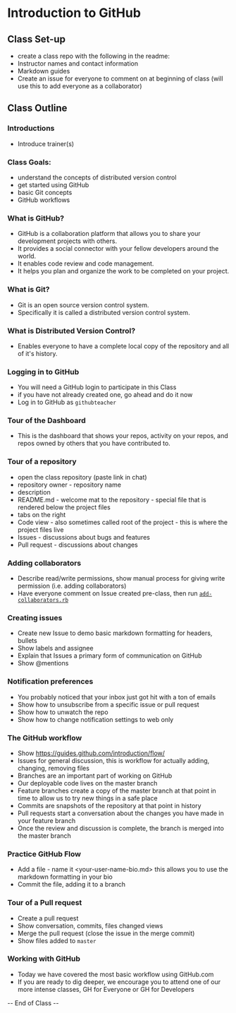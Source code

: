 # Introduction to GitHub

## Class Set-up
- create a class repo with the following in the readme:
- Instructor names and contact information
- Markdown guides
- Create an issue for everyone to comment on at beginning of class (will use this to add everyone as a collaborator)

## Class Outline

### Introductions
- Introduce trainer(s)

### Class Goals:
- understand the concepts of distributed version control
- get started using GitHub
- basic Git concepts
- GitHub workflows

### What is GitHub?
- GitHub is a collaboration platform that allows you to share your development projects with others.
- It provides a social connector with your fellow developers around the world.
- It enables code review and code management.
- It helps you plan and organize the work to be completed on your project.

### What is Git?
- Git is an open source version control system.
- Specifically it is called a distributed version control system.

### What is Distributed Version Control?
- Enables everyone to have a complete local copy of the repository and all of it's history.

### Logging in to GitHub
- You will need a GitHub login to participate in this Class
- if you have not already created one, go ahead and do it now
- Log in to GitHub as `githubteacher`

### Tour of the Dashboard
- This is the dashboard that shows your repos, activity on your repos, and repos owned by others that you have contributed to.

### Tour of a repository
- open the class repository (paste link in chat)
- repository owner - repository name
- description
- README.md - welcome mat to the repository - special file that is rendered below the project files
- tabs on the right
 - Code view - also sometimes called root of the project - this is where the project files live
 - Issues - discussions about bugs and features
 - Pull request - discussions about changes

### Adding collaborators
- Describe read/write permissions, show manual process for giving write permission (i.e. adding collaborators)
- Have everyone comment on Issue created pre-class, then run [`add-collaborators.rb`](https://github.com/github/training-utils/blob/master/add-collaborators)

### Creating issues
- Create new Issue to demo basic markdown formatting for headers, bullets
- Show labels and assignee
- Explain that Issues a primary form of communication on GitHub
- Show @mentions

### Notification preferences
- You probably noticed that your inbox just got hit with a ton of emails
- Show how to unsubscribe from a specific issue or pull request
- Show how to unwatch the repo
- Show how to change notification settings to web only

### The GitHub workflow
- Show https://guides.github.com/introduction/flow/
- Issues for general discussion, this is workflow for actually adding, changing, removing files
- Branches are an important part of working on GitHub
 - Our deployable code lives on the master branch
 - Feature branches create a copy of the master branch at that point in time to allow us to try new things in a safe place
- Commits are snapshots of the repository at that point in history
- Pull requests start a conversation about the changes you have made in your feature branch
- Once the review and discussion is complete, the branch is merged into the master branch

### Practice GitHub Flow
- Add a file - name it <your-user-name-bio.md> this allows you to use the markdown formatting in your bio
- Commit the file, adding it to a branch

### Tour of a Pull request
- Create a pull request
- Show conversation, commits, files changed views
- Merge the pull request (close the issue in the merge commit)
- Show files added to `master`

### Working with GitHub
- Today we have covered the most basic workflow using GitHub.com
- If you are ready to dig deeper, we encourage you to attend one of our more intense classes, GH for Everyone or GH for Developers

-- End of Class --
